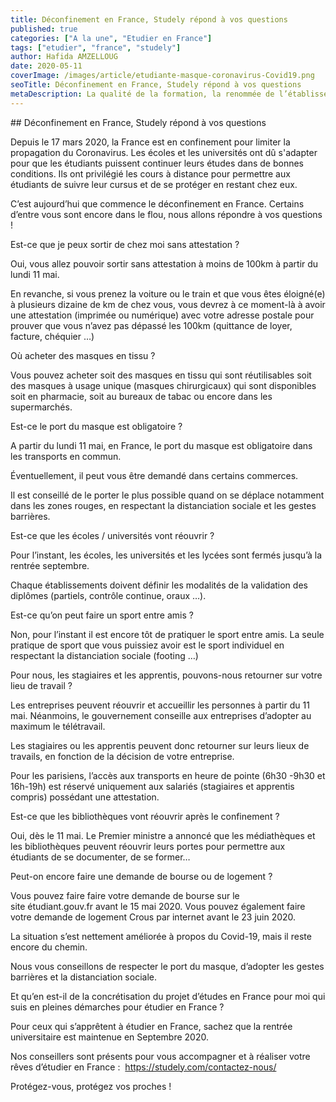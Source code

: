 ```yaml
---
title: Déconfinement en France, Studely répond à vos questions
published: true
categories: ["A la une", "Etudier en France"]
tags: ["etudier", "france", "studely"]
author: Hafida AMZELLOUG
date: 2020-05-11
coverImage: /images/article/etudiante-masque-coronavirus-Covid19.png
seoTitle: Déconfinement en France, Studely répond à vos questions
metaDescription: La qualité de la formation, la renommée de l’établissement, son classement… sont tous des critères importants pour valider votre dernier choix de formation. Cependant, l’un des critères les plus importants à prendre en compte dans votre choix, c’est le montant de votre loyer en France.
---
```


## Déconfinement en France, Studely répond à vos questions

Depuis le 17 mars 2020, la France est en confinement pour limiter la propagation du Coronavirus. Les écoles et les universités ont dû s'adapter pour que les étudiants puissent continuer leurs études dans de bonnes conditions. Ils ont privilégié les cours à distance pour permettre aux étudiants de suivre leur cursus et de se protéger en restant chez eux.

C’est aujourd’hui que commence le déconfinement en France. Certains d’entre vous sont encore dans le flou, nous allons répondre à vos questions !

Est-ce que je peux sortir de chez moi sans attestation ?

Oui, vous allez pouvoir sortir sans attestation à moins de 100km à partir du lundi 11 mai.

En revanche, si vous prenez la voiture ou le train et que vous êtes éloigné(e) à plusieurs dizaine de km de chez vous, vous devrez à ce moment-là à avoir une attestation (imprimée ou numérique) avec votre adresse postale pour prouver que vous n’avez pas dépassé les 100km (quittance de loyer, facture, chéquier …)

Où acheter des masques en tissu ?

Vous pouvez acheter soit des masques en tissu qui sont réutilisables soit des masques à usage unique (masques chirurgicaux) qui sont disponibles soit en pharmacie, soit au bureaux de tabac ou encore dans les supermarchés.

Est-ce le port du masque est obligatoire ?

A partir du lundi 11 mai, en France, le port du masque est obligatoire dans les transports en commun.

Éventuellement, il peut vous être demandé dans certains commerces.

Il est conseillé de le porter le plus possible quand on se déplace notamment dans les zones rouges, en respectant la distanciation sociale et les gestes barrières.

Est-ce que les écoles / universités vont réouvrir ?

Pour l’instant, les écoles, les universités et les lycées sont fermés jusqu’à la rentrée septembre.

Chaque établissements doivent définir les modalités de la validation des diplômes (partiels, contrôle continue, oraux …).

Est-ce qu’on peut faire un sport entre amis ?

Non, pour l’instant il est encore tôt de pratiquer le sport entre amis. La seule pratique de sport que vous puissiez avoir est le sport individuel en respectant la distanciation sociale (footing …)

Pour nous, les stagiaires et les apprentis, pouvons-nous retourner sur votre lieu de travail ?

Les entreprises peuvent réouvrir et accueillir les personnes à partir du 11 mai. Néanmoins, le gouvernement conseille aux entreprises d’adopter au maximum le télétravail.

Les stagiaires ou les apprentis peuvent donc retourner sur leurs lieux de travails, en fonction de la décision de votre entreprise.

Pour les parisiens, l’accès aux transports en heure de pointe (6h30 -9h30 et 16h-19h) est réservé uniquement aux salariés (stagiaires et apprentis compris) possédant une attestation.

Est-ce que les bibliothèques vont réouvrir après le confinement ?

Oui, dès le 11 mai. Le Premier ministre a annoncé que les médiathèques et les bibliothèques peuvent réouvrir leurs portes pour permettre aux étudiants de se documenter, de se former…

Peut-on encore faire une demande de bourse ou de logement ?

Vous pouvez faire faire votre demande de bourse sur le site étudiant.gouv.fr avant le 15 mai 2020. Vous pouvez également faire votre demande de logement Crous par internet avant le 23 juin 2020.

La situation s’est nettement améliorée à propos du Covid-19, mais il reste encore du chemin.

Nous vous conseillons de respecter le port du masque, d’adopter les gestes barrières et la distanciation sociale.

Et qu’en est-il de la concrétisation du projet d’études en France pour moi qui suis en pleines démarches pour étudier en France ?

Pour ceux qui s’apprêtent à étudier en France, sachez que la rentrée universitaire est maintenue en Septembre 2020.

Nos conseillers sont présents pour vous accompagner et à réaliser votre rêves d’étudier en France :  https://studely.com/contactez-nous/

Protégez-vous, protégez vos proches !
